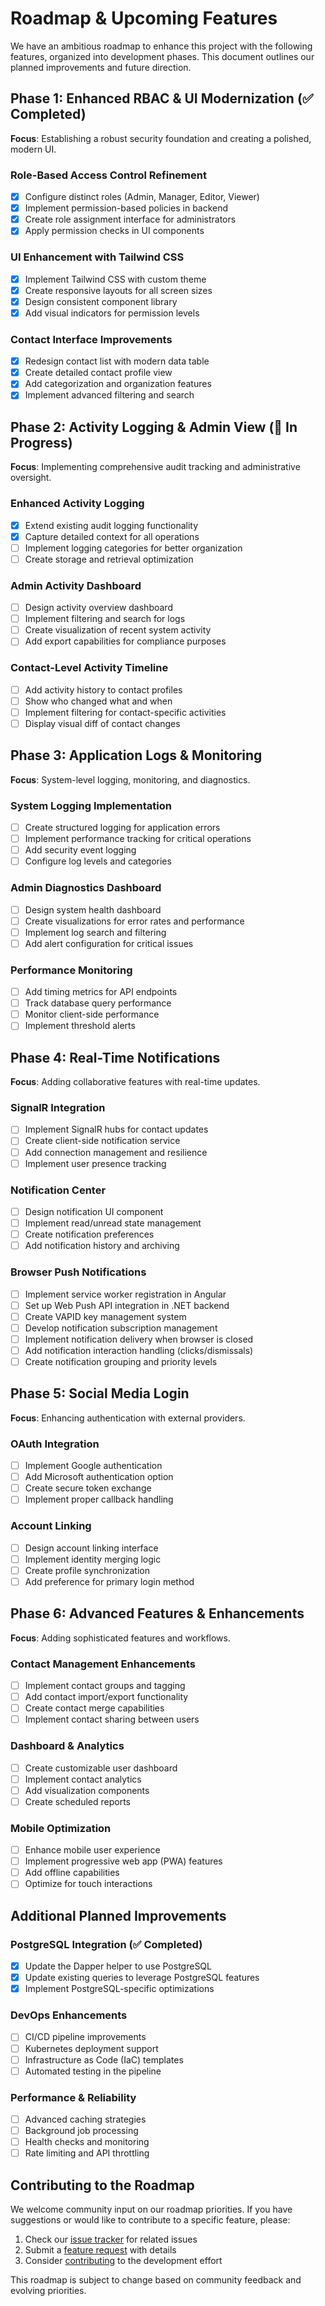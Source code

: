 # Roadmap & Upcoming Features

We have an ambitious roadmap to enhance this project with the following features, organized into development phases. This document outlines our planned improvements and future direction.

## Phase 1: Enhanced RBAC & UI Modernization (✅ Completed)

**Focus**: Establishing a robust security foundation and creating a polished, modern UI.

### Role-Based Access Control Refinement
- [x] Configure distinct roles (Admin, Manager, Editor, Viewer)
- [x] Implement permission-based policies in backend
- [x] Create role assignment interface for administrators
- [x] Apply permission checks in UI components

### UI Enhancement with Tailwind CSS
- [x] Implement Tailwind CSS with custom theme
- [x] Create responsive layouts for all screen sizes
- [x] Design consistent component library
- [x] Add visual indicators for permission levels

### Contact Interface Improvements
- [x] Redesign contact list with modern data table
- [x] Create detailed contact profile view
- [x] Add categorization and organization features
- [x] Implement advanced filtering and search

## Phase 2: Activity Logging & Admin View (🔄 In Progress)

**Focus**: Implementing comprehensive audit tracking and administrative oversight.

### Enhanced Activity Logging
- [x] Extend existing audit logging functionality
- [x] Capture detailed context for all operations
- [ ] Implement logging categories for better organization
- [ ] Create storage and retrieval optimization

### Admin Activity Dashboard
- [ ] Design activity overview dashboard
- [ ] Implement filtering and search for logs
- [ ] Create visualization of recent system activity
- [ ] Add export capabilities for compliance purposes

### Contact-Level Activity Timeline
- [ ] Add activity history to contact profiles
- [ ] Show who changed what and when
- [ ] Implement filtering for contact-specific activities
- [ ] Display visual diff of contact changes

## Phase 3: Application Logs & Monitoring

**Focus**: System-level logging, monitoring, and diagnostics.

### System Logging Implementation
- [ ] Create structured logging for application errors
- [ ] Implement performance tracking for critical operations
- [ ] Add security event logging
- [ ] Configure log levels and categories

### Admin Diagnostics Dashboard
- [ ] Design system health dashboard
- [ ] Create visualizations for error rates and performance
- [ ] Implement log search and filtering
- [ ] Add alert configuration for critical issues

### Performance Monitoring
- [ ] Add timing metrics for API endpoints
- [ ] Track database query performance
- [ ] Monitor client-side performance
- [ ] Implement threshold alerts

## Phase 4: Real-Time Notifications

**Focus**: Adding collaborative features with real-time updates.

### SignalR Integration
- [ ] Implement SignalR hubs for contact updates
- [ ] Create client-side notification service
- [ ] Add connection management and resilience
- [ ] Implement user presence tracking

### Notification Center
- [ ] Design notification UI component
- [ ] Implement read/unread state management
- [ ] Create notification preferences
- [ ] Add notification history and archiving

### Browser Push Notifications
- [ ] Implement service worker registration in Angular
- [ ] Set up Web Push API integration in .NET backend
- [ ] Create VAPID key management system
- [ ] Develop notification subscription management
- [ ] Implement notification delivery when browser is closed
- [ ] Add notification interaction handling (clicks/dismissals)
- [ ] Create notification grouping and priority levels

## Phase 5: Social Media Login

**Focus**: Enhancing authentication with external providers.

### OAuth Integration
- [ ] Implement Google authentication
- [ ] Add Microsoft authentication option
- [ ] Create secure token exchange
- [ ] Implement proper callback handling

### Account Linking
- [ ] Design account linking interface
- [ ] Implement identity merging logic
- [ ] Create profile synchronization
- [ ] Add preference for primary login method

## Phase 6: Advanced Features & Enhancements

**Focus**: Adding sophisticated features and workflows.

### Contact Management Enhancements
- [ ] Implement contact groups and tagging
- [ ] Add contact import/export functionality
- [ ] Create contact merge capabilities
- [ ] Implement contact sharing between users

### Dashboard & Analytics
- [ ] Create customizable user dashboard
- [ ] Implement contact analytics
- [ ] Add visualization components
- [ ] Create scheduled reports

### Mobile Optimization
- [ ] Enhance mobile user experience
- [ ] Implement progressive web app (PWA) features
- [ ] Add offline capabilities
- [ ] Optimize for touch interactions

## Additional Planned Improvements

### PostgreSQL Integration (✅ Completed)
- [x] Update the Dapper helper to use PostgreSQL
- [x] Update existing queries to leverage PostgreSQL features
- [x] Implement PostgreSQL-specific optimizations

### DevOps Enhancements
- [ ] CI/CD pipeline improvements
- [ ] Kubernetes deployment support
- [ ] Infrastructure as Code (IaC) templates
- [ ] Automated testing in the pipeline

### Performance & Reliability
- [ ] Advanced caching strategies
- [ ] Background job processing
- [ ] Health checks and monitoring
- [ ] Rate limiting and API throttling

## Contributing to the Roadmap

We welcome community input on our roadmap priorities. If you have suggestions or would like to contribute to a specific feature, please:

1. Check our [issue tracker](https://github.com/nitin27may/clean-architecture-docker-dotnet-angular/issues) for related issues
2. Submit a [feature request](https://github.com/nitin27may/clean-architecture-docker-dotnet-angular/issues/new?assignees=&labels=&projects=&template=feature_request.md&title=) with details
3. Consider [contributing](../CONTRIBUTING.md) to the development effort

This roadmap is subject to change based on community feedback and evolving priorities.